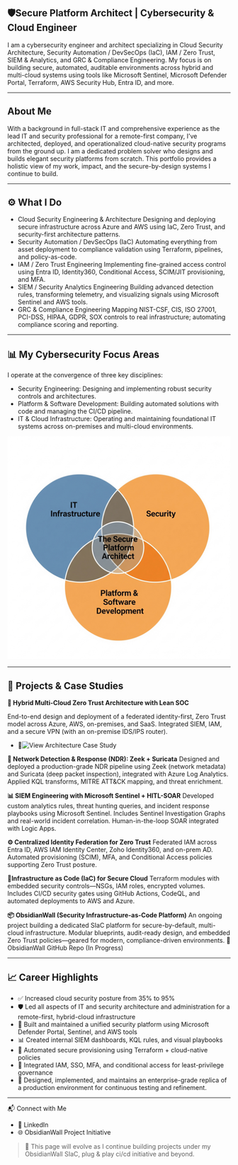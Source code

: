 
## 🛡️Secure Platform Architect | Cybersecurity & Cloud Engineer
I am a cybersecurity engineer and architect specializing in Cloud Security Architecture, Security Automation / DevSecOps (IaC), IAM / Zero Trust, SIEM & Analytics, and GRC & Compliance Engineering. My focus is on building secure, automated, auditable environments across hybrid and multi-cloud systems using tools like Microsoft Sentinel, Microsoft Defender Portal, Terraform, AWS Security Hub, Entra ID, and more.
___
## About Me
With a background in full-stack IT and comprehensive experience as the lead IT and security professional for a remote-first company, I’ve architected, deployed, and operationalized cloud-native security programs from the ground up. I am a dedicated problem solver who designs and builds elegant security platforms from scratch. This portfolio provides a holistic view of my work, impact, and the secure-by-design systems I continue to build.
___
## ⚙️ What I Do
 * Cloud Security Engineering & Architecture
   Designing and deploying secure infrastructure across Azure and AWS using IaC, Zero Trust, and security-first architecture patterns.
 * Security Automation / DevSecOps (IaC)
   Automating everything from asset deployment to compliance validation using Terraform, pipelines, and policy-as-code.
 * IAM / Zero Trust Engineering
   Implementing fine-grained access control using Entra ID, Identity360, Conditional Access, SCIM/JIT provisioning, and MFA.
 * SIEM / Security Analytics Engineering
   Building advanced detection rules, transforming telemetry, and visualizing signals using Microsoft Sentinel and AWS tools.
 * GRC & Compliance Engineering
   Mapping NIST-CSF, CIS, ISO 27001, PCI-DSS, HIPAA, GDPR, SOX controls to real infrastructure; automating compliance scoring and reporting.
___
## 📊 My Cybersecurity Focus Areas
I operate at the convergence of three key disciplines:
 * Security Engineering: Designing and implementing robust security controls and architectures.
 * Platform & Software Development: Building automated solutions with code and managing the CI/CD pipeline.
 * IT & Cloud Infrastructure: Operating and maintaining foundational IT systems across on-premises and multi-cloud environments.

![Cybersecurity Specialization Venn Diagram](./assets/venn_diagram1.png)
___
## 🚧 Projects & Case Studies

**🧱 Hybrid Multi-Cloud Zero Trust Architecture with Lean SOC**

End-to-end design and deployment of a federated identity-first, Zero Trust model across Azure, AWS, on-premises, and SaaS. Integrated SIEM, IAM, and a secure VPN (with an on-premise IDS/IPS router).

 * 📎![View Architecture Case Study](https://github.com/Kxanx1538/hybrid-zero-trust-architecture)

**📡 Network Detection & Response (NDR): Zeek + Suricata**
Designed and deployed a production-grade NDR pipeline using Zeek (network metadata) and Suricata (deep packet inspection), integrated with Azure Log Analytics. Applied KQL transforms, MITRE ATT&CK mapping, and threat enrichment.

**📊 SIEM Engineering with Microsoft Sentinel + HITL-SOAR**
Developed custom analytics rules, threat hunting queries, and incident response playbooks using Microsoft Sentinel. Includes Sentinel Investigation Graphs and real-world incident correlation.
Human-in-the-loop SOAR integrated with Logic Apps.

**⚙️ Centralized Identity Federation for Zero Trust**
Federated IAM across Entra ID, AWS IAM Identity Center, Zoho Identity360, and on-prem AD. Automated provisioning (SCIM), MFA, and Conditional Access policies supporting Zero Trust posture.

**🧱Infrastructure as Code (IaC) for Secure Cloud**
Terraform modules with embedded security controls—NSGs, IAM roles, encrypted volumes. Includes CI/CD security gates using GitHub Actions, CodeQL, and automated deployments to AWS and Azure.

**📦 ObsidianWall (Security Infrastructure-as-Code Platform)**
An ongoing project building a dedicated SIaC platform for secure-by-default, multi-cloud infrastructure. Modular blueprints, audit-ready design, and embedded Zero Trust policies—geared for modern, compliance-driven environments.
🔗 ObsidianWall GitHub Repo (In Progress)
___

## 📈 Career Highlights
 * ✅ Increased cloud security posture from 35% to 95%
 * 🛡️ Led all aspects of IT and security architecture and administration for a remote-first, hybrid-cloud infrastructure
 * 📍 Built and maintained a unified security platform using Microsoft Defender Portal, Sentinel, and AWS tools
 * 📊 Created internal SIEM dashboards, KQL rules, and visual playbooks
 * 🔁 Automated secure provisioning using Terraform + cloud-native policies
 * 🔐 Integrated IAM, SSO, MFA, and conditional access for least-privilege governance
 * 🧪 Designed, implemented, and maintains an enterprise-grade replica of a production environment for continuous testing and refinement.
___
📬 Connect with Me
 * 🔗 LinkedIn
 * 🌐 ObsidianWall Project Initiative
> 🧭 This page will evolve as I continue building projects under my ObsidianWall SIaC, plug & play ci/cd initiative and beyond.
> 
